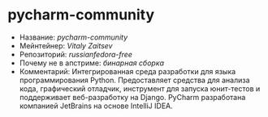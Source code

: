 pycharm-community
================
 * Название:			*pycharm-community*
 * Мейнтейнер:			*Vitaly Zaitsev*
 * Репозиторий:			*russianfedora-free*
 * Почему не в апстриме:	*бинарная сборка*
 * Комментарий:			Интегрированная среда разработки для языка программирования Python. Предоставляет средства для анализа кода, графический отладчик, инструмент для запуска юнит-тестов и поддерживает веб-разработку на Django. PyCharm разработана компанией JetBrains на основе IntelliJ IDEA.